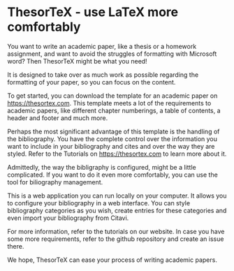 # ThesorTeX - use LaTeX more comfortably

You want to write an academic paper, like a thesis or a homework assignment, and want to avoid the struggles of formatting with Microsoft word? Then ThesorTeX might be what you need!

It is designed to take over as much work as possible regarding the formatting of your paper, so you can focus on the content.

To get started, you can download the template for an academic paper on https://thesortex.com. This template meets a lot of the requirements to academic papers, like different chapter numberings, a table of contents, a header and footer and much more.

Perhaps the most significant advantage of this template is the handling of the bibliography. You have the complete control over the information you want to include in your bibliography and cites and over the way they are styled. Refer to the Tutorials on https://thesortex.com to learn more about it.

Admittedly, the way the bibligraphy is configured, might be a little complicated. If you want to do it even more comfortably, you can use the tool for biliography management.

This is a web application you can run locally on your computer. It allows you to configure your bibliography in a web interface. You can style bibliography categories as you wish, create entries for these categories and even import your bibliography from Citavi.

For more information, refer to the tutorials on our website. In case you have some more requirements, refer to the github repository and create an issue there.

We hope, ThesorTeX can ease your process of writing academic papers. 
